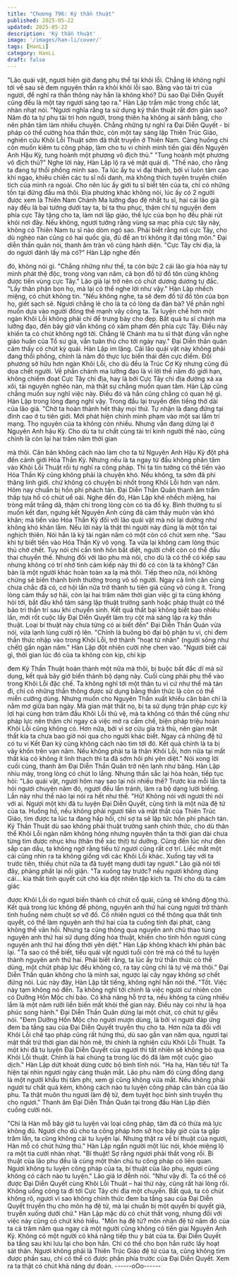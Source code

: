 ```yaml
---
title: "Chương 796: Ký thần thuật"
published: 2025-05-22
updated: 2025-05-22
description: 'Ký thần thuật'
image: '/images/han-li/cover/'
tags: [HanLi]
category: HanLi
draft: false
---
```


"Lão quái vật, ngươi hiện giờ đang phụ thể tại khôi lỗi. Chẳng lẽ
không nghĩ tới về sau sẽ đem nguyên thần ra khỏi khôi lỗi sao.
Bằng vào tài trí của ngươi, để nghĩ ra thần thông này hẳn là không
khó? Dù sao Đại Diễn Quyết cũng đều là một tay ngươi sáng tạo
ra." Hàn Lập trầm mặc trong chốc lát, nhàn nhạt nói.
"Ngươi nghĩa rằng ta sử dụng ký thần thuật rất đơn giản sao?
Năm đó ta tự phụ tài trí hơn người, trong thiên hạ không ai sánh
bằng, cho nên phân tâm làm nhiều chuyện. Chẳng những tự nghĩ
ra Đại Diễn Quyết - bí pháp có thể cường hóa thần thức, còn một
tay sáng lập Thiên Trúc Giáo, nghiên cứu Khôi Lỗi Thuật sớm đã
thất truyền ở Thiên Nam. Càng huống chi còn muốn kiêm tu công
pháp, làm cho tu vi chính mình tiến giai đến Nguyên Anh Hậu Kỳ,
tung hoành một phương vô địch thủ."
"Tung hoành một phương vô địch thủ?" Nghe lời này, Hàn Lập lộ
ra vẻ mặt quái dị.
"Thế nào, cho rằng ta đang tự thổi phồng mình sao. Ta lúc ấy tu vi
đại thành, bởi vì luôn tâm cao khí ngạo, khiêu chiến các tu sĩ nổi
danh, mà không thích tuyên truyền chiến tích của mình ra ngoài.
Cho nên lúc ấy giới tu sĩ biết tên của ta, chỉ có những tồn tại đứng
đầu mà thôi. Địa phương khác không nói, lúc ấy có 2 người được
xem là Thiên Nam Chánh Ma lưỡng đạo đệ nhất tu sĩ, hai cái lão
già này đều là bại tướng dưới tay ta, bị ta thu phục, thậm chí tự
nguyện đem phía cực Tây tặng cho ta, làm nơi lập giáo, thế lực
của bọn họ đều phải rút khỏi nơi đây. Nếu không, ngươi tưởng
rằng vùng sa mạc phía cực tây này, không có Thiên Nam tu sĩ nào
dòm ngó sao. Phải biết rằng nơi cực Tây, cho dù nghèo nàn cũng
có hai quốc gia, đủ để an trí không ít đại tông môn." Đại diễn thần
quân nói, thanh âm tràn vô cùng hãnh diện.
"Cực Tây chi địa, là do ngươi đánh lấy mà có?" Hàn Lập nghe đến

đó, không nói gì.
"Chẳng những như thế, ta còn bức 2 cái lão gia hỏa này tự mình
phát thệ độc, trong vòng vạn năm, cả bọn đồ tử đồ tôn cũng
không được tiến vùng cực Tây." Lão giả lại trở nên có chút dương
dương tự đắc.
"Lấy thân phận bọn họ, mà lại có thể nghe lời như vậy." Hàn Lập
nhếch miệng, có chút không tin.
"Nếu không nghe, ta sẽ đem đồ tử đồ tôn của bọn họ, giết sạch
sẽ. Ngươi chẳng lẽ cho là ta có lòng dạ đàn bà? Về phần nghĩ
muốn dựa vào người đông thế mạnh vây công ta. Ta luyện chế
hơn một ngàn Khôi Lỗi không phải chỉ để trưng bày cho đẹp. Bất
quá tu sĩ chánh ma lưỡng đạo, đến bây giờ vẫn không có xâm
phạm đến phía cực Tây. Điều này khiến ta có chút không ngờ tới.
Chẳng lẽ Chánh ma tu sĩ thật đúng vẫn nghe giáo huấn của Tổ sư
gia, vẫn tuân thủ cho tới ngày nay." Đại Diễn thần quân cảm thấy
có chút kỳ quái.
Hàn Lập im lặng.
Cái lão quái vật này không phải đang thổi phồng, chính là năm đó
thực lực biến thái đến cực điểm. Đối phương sở hữu hơn ngàn
Khôi Lỗi, cho dù đều là Trúc Cơ Kỳ nhưng cũng đủ dọa chết
người.
Về phần chánh ma lưỡng đạo là vì lời thề năm đó giới hạn, không
chiếm đoạt Cực Tây chi địa, hay là bởi Cực Tây chi địa đường xá
xa xôi, tài nguyên nghèo nàn, mà thật sự chẳng muốn quan tâm.
Hàn Lập cũng chẳng muốn suy nghĩ việc này.
Điều đó và hắn cũng chẳng có quan hệ gì. Hàn Lập trong lòng
đang nghĩ vậy. Trong đầu lại truyền đến tiếng thở dài của lão giả.
"Chờ ta hoàn thành hết thảy mọi thứ. Tự nhận là đang đứng tại
đỉnh cao ở tu tiên giới. Mới phát hiện chính mình phạm vào một
sai lầm trí mạng. Thọ nguyên của ta không còn nhiều. Nhưng vẫn
đang dừng lại ở Nguyên Anh hậu Kỳ. Cho dù ta tư chất cùng tài trí
kinh người thế nào, cũng chính là còn lại hai trăm năm thời gian

mà thôi. Căn bản không cách nào làm cho ta từ Nguyên Anh Hậu
Kỳ đột phá đến cảnh giới Hóa Thần Kỳ. Nhưng nếu là ta ngay từ
đầu không phân tâm vào Khôi Lỗi Thuật rồi tự nghĩ ra công pháp.
Thì ta tin tưởng có thể tiến vào Hóa Thần Kỳ cũng không phải là
chuyện khó. Nếu không, ta sớm đã phi thăng linh giới. chứ không
có chuyện bị nhốt trong Khôi Lỗi hơn vạn năm. Hôm nay chuẩn bị
hồn phi phách tán. Đại Diễn Thần Quân thanh âm trầm thấp tựa
hồ có chút uể oải.
Nghe đến đó, Hàn Lập khẽ nhếch miệng, hai tròng mắt trắng dã,
thậm chí trong lòng còn có tia đố kỵ.
Bình thường tu sĩ muốn kết đan, ngưng kết Nguyên Anh cũng đã
cảm thấy muôn vàn khó khăn; mà tiến vào Hóa Thần Kỳ đối với
lão quái vật mà nói lại dường như không khó khăn lắm. Nếu lời
này là thật thì người này đúng là một tồn tại nghịch thiên.
Nói hắn là kỳ tài ngàn năm có một còn có chút xem nhẹ.
"Sau khi tự biết tiến vào Hóa Thần Kỳ vô vọng. Ta vừa lại không
cam lòng thúc thủ chờ chết. Tuy nói chỉ cần tinh hồn bất diệt,
người chết còn có thể đầu thai chuyển thế. Nhưng đối với lão phu
mà nói, cho dù là có thể có kiếp sau nhưng không có trí nhớ tình
cảm kiếp này thì đó có còn là ta không? Căn bản là một người
khác hoàn toàn xa lạ mà thôi. Tiếp theo nữa, nói không chừng sẽ
biến thành bình thường trong vô số người. Ngay cả linh căn cũng
chưa chắc đã có, cơ hội lần nữa trở thành tu tiên giả cũng vô
cùng ít. Trong lòng cảm thấy sợ hãi, còn lại hai trăm năm thời
gian việc gì ta cũng không hỏi tới, bắt đầu khổ tâm sáng lập thuật
trường sanh hoặc pháp thuật có thể bảo trì thần trí sau khi
chuyển sinh. Kết quả thất bại không biết bao nhiêu lần, mới rốt
cuộc lấy Đại Diễn Quyết làm trụ cột mà sáng lập ra ký thần thuật.
Loại bí thuật này chưa từng có ai biết đến" Đại Diễn Thần Quân
vừa nói, vừa lạnh lùng cười rộ lên.
"Chính là buông bỏ đại bộ phận tu vi, chỉ đem thần thức nhập vào
trong Khôi Lỗi, trở thành "hoạt tử nhân" (người sống như chết)
gần ngàn năm." Hàn Lập đột nhiên cười nhẹ chen vào.
"Ngươi biết cái gì, thời gian lúc đó của ta không còn kịp, chỉ kịp

đem Ký Thần Thuật hoàn thành một nữa mà thôi, bị buộc bất đắc
dĩ mà sử dụng, kết quả bây giờ biến thành bộ dạng này. Cuối
cùng phải phụ thể vào trong Khôi Lỗi đặc chế. Ta không nghĩ tới
một thân tu vi cứ như thế mà tán đi, chỉ có những thần thông
được sử dụng bằng thần thức là còn có thể miễn cưỡng dùng.
Nhưng muốn cho Nguyên Thần xuất khiếu căn bản chỉ là nằm mơ
giữa ban ngày. Mà gian mật thất nọ, bị ta sử dụng trận pháp cực
kỳ lợi hại cùng hơn trăm đầu Khôi Lỗi thủ vệ, mà ta không có thân
thể cũng như pháp lực nên thậm chí ngay cả việc mở ra cấm chế,
biện pháp triệu hoán Khôi Lỗi cũng không có. Hơn nữa, bởi vì sợ
cừu gia trả thù, nên gian mật thất kia ta chưa bao giờ nói qua cho
người khác biết. Ngay cả những đệ tử có tu vi Kết Đan kỳ cũng
không cách nào tìm tới đó. Kết quả chính là ta bị vây khốn trên
vạn năm. Nếu không phải ta là thân Khôi Lỗi, hơn nữa tại mất thất
kia có không ít linh thạch thì ta đã sớm hôi phi yên diệt." Nói xong
lời cuối cùng, thanh âm Đại Diễn Thần Quân trở nên lạnh như
băng.
Hàn Lập nhíu mày, trong lòng có chút lo lắng. Nhưng thần sắc lại
hòa hoãn, tiếp tục hỏi:
"Lão quái vật, ngươi hôm nay sao lại nói nhiều thế? Trước kia mỗi
lần ta hỏi ngươi chuyện năm đó, ngươi đều lẩn tránh, làm ra bộ
dạng lười biếng. Lần này như thế nào lại nói ra hết như thế.
"Hừ! Không nói với ngươi thì nói với ai. Ngươi một khi đã tu luyện
Đại Diễn Quyết, cũng tính là một nửa đệ tử của ta. Huống hồ, nếu
không phải ngươi tiến và mật thất của Thiên Trúc Giáo, tìm được
ta lúc ta đang hấp hối, chỉ sợ ta sẽ lập tức hồn phi phách tán. Ký
Thần Thuật dù sao không phải thuật trường sanh chính thức, cho
dù thân thể Khôi Lỗi ngàn năm không hỏng nhưng nguyên thần ta
thời gian dài chưa từng tìm được nhục khu (thân thể xác thịt) tư
dưỡng. Cũng đến lúc như đèn sắp cạn dầu, ta không ngờ rằng
tiểu tử ngươi cũng rất cơ trí. Liếc mắt một cái cũng nhìn ra ta
không giống với các Khôi Lỗi khác. Xuống tay với ta trước tiên,
thiếu chút nữa ta đã tuyệt mạng dưới tay ngươi." Lão giã nói tới
đây, phảng phất lại nổi giận.
"Ta xuống tay trước? nếu ngươi không dùng cái… kia thất tình
quyết cứt chó kia đột nhiên tập kích ta. Thì cho dù ta cảm giác

được Khôi Lỗi do ngươi biến thành có chút cổ quái, cũng sẽ
không động thủ. Kết quả trong lúc không đề phòng, nguyên anh
thứ hai cùng ngươi trở thành tình huống ném chuột sợ vỡ đồ. Cố
nhiên ngươi có thể thông qua thất tình quyết, có thể làm nguyên
anh thứ hai của ta cuồng tính đại phát, càng không thể vãn hồi.
Nhưng ta cũng thông qua nguyên anh chủ thao túng nguyên anh
thứ hai sử dụng đồng hóa thuật, khiến cho tinh hồn ngươi cùng
nguyên anh thứ hai đồng thời yên diệt." Hàn Lập không khách khí
phản bác lại.
"Ta sao có thể biết, tiểu quái vật ngươi tuổi còn trẻ mà có thể tu
luyện thành nguyên anh thứ hai. Phải biết rằng, ta lúc ấy trừ thần
thức có thể dùng, một chút pháp lực đều không có, ra tay cũng chỉ
là tự vệ mà thôi." Đại Diễn Thần quân không cho là mình sai,
ngược lại cây ngay không sợ chết đứng nói.
Lúc này đây, Hàn Lập tắt tiếng, không nghĩ hắn nói thế.
"Tốt. Việc này tạm không nó đến. Ta không nghĩ tới chính là việc
ngươi cư nhiên còn có Dưỡng Hồn Mộc chí bảo. Có khả năng hỗ
trợ ta, nếu không ta cũng nhiều lắm là một năm rưỡi liền biến mất
khỏi thế gian này. Điều này coi như là họa phúc song hành." Đại
Diễn Thần Quân dừng lại một chút, có chút tự giễu nói.
"Đem Dưỡng Hồn Mộc cho ngươi mượn dùng, là bởi vì ngươi đáp
ứng đem ba tầng sau của Đại Diễn Quyết truyền thụ cho ta. Hơn
nữa ta đối với Khôi Lỗi chế tạo pháp cũng rất hứng thú, dù sao
gần vạn năm qua, ngươi tại mật thất trừ thời gian dài hôn mê, thì
chính là nghiên cứu Khôi Lỗi Thuật. Ta một khi đã tu luyện Đại
Diễn Quyết của ngươi thì tất nhiên sẽ không bỏ qua Khôi Lỗi
thuật. Chính là hai chúng ta trong lúc đó đã làm một cuộc giao
dịch." Hàn Lập dứt khoát dừng cước bộ bình tĩnh nói.
"Ha ha, Hàn tiểu tử! Ta hiện tại nhìn ngươi ngày càng thuận mắt.
Lão phu năm đó cũng đồng dạng là một người khẩu thị tâm phi,
xem gì cũng không vừa mắt. Nếu không phải ngươi tư chất quá
kém, không cách nào tu luyện công pháp căn bản của lão phu. Ta
thật muôn thu ngươi làm đệ tử, đem tuyệt học bình sinh truyền thụ
cho ngươi." Thanh âm Đại Diễn Thần Quân tại trong đầu Hàn Lập
điên cuồng cười nói.

"Chỉ là Hàn mỗ bây giờ tu luyện vài loại công pháp, tâm đã có
thừa mà lực không đủ. Ngươi cho dù cho ta công pháp hơn sở
học bây giờ của ta gấp trăm lần, ta cũng không cải tu luyện lại.
Nhưng thật ra về bí thuật của ngươi, Hàn mỗ có chút hứng thú."
Hàn Lập ngẩn người một lúc nói, khóe miệng lộ ra một tia cười
nhàn nhạt.
"Bí thuật! Sợ rằng ngươi phải thất vọng rồi. Bí thuật của lão phu
đều là cùng một thân chủ tu công pháp có liên quan. Ngươi không
tu luyện công pháp của ta, bí thuật của lão phu, ngươi cũng không
có cách nào tu luyện." Lão giả lơ đễnh nói.
"Như vậy đi. Ta có thể có được Đại Diễn Quyết cùng Khôi Lỗi
Thuật – hai thứ này, cũng rất hài lòng rồi. Không uổng công ta đi
tới Cực Tây chi địa một chuyến. Bất quá, ta có chút không rõ,
ngươi vì sao không chính thức đem ba tầng sau của Đại Diễn
Quyết truyền thụ cho môn hạ đệ tử, mà lại chuẩn bị một quyển bí
quyết giả, truyền xuống dưới chứ." Hàn Lập mặc dù có chút thất
vọng, nhưng đối với việc này cũng có chút khó hiểu.
"Môn hạ đệ tử? môn nhân đệ tử năm đó của ta cả trăm năm qua
ngay cả một người cũng không có tiến giai Nguyên Anh Kỳ.
Không có một người có khả năng tiếp thu y bát của ta. Đại Diễn
Quyết ba tầng sau khi lưu lại cho bọn hắn. Chỉ có thể cho bọn hắn
rước lấy hoạt sát thân. Ngươi không phải là Thiên Trúc Giáo đệ
tử của ta, cũng không tìm được phần sau, chỉ có thể có được
phần phía trước của Đại Diễn Quyết. Xem ra ta thật có chút khả
năng dự đoán.
------oOo------

